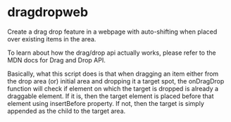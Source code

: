 # dragdropweb
Create a drag drop feature in a webpage with auto-shifting when placed over existing items in the area.

To learn about how the drag/drop api actually works, please refer to the MDN docs for Drag and Drop API.

Basically, what this script does is that when dragging an item either from the drop area (or) initial area and dropping it a target spot, the onDragDrop function will check if element on which the target is dropped is already a draggable element. If it is, then the target element is placed before that element using insertBefore property. If not, then the target is simply appended as the child to the target area.
